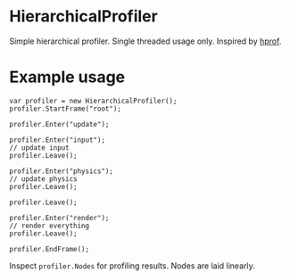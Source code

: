 # HierarchicalProfiler
Simple hierarchical profiler. Single threaded usage only. Inspired by [hprof](https://github.com/cmr/hprof).

# Example usage
```
var profiler = new HierarchicalProfiler();
profiler.StartFrame("root");

profiler.Enter("update");

profiler.Enter("input");
// update input
profiler.Leave();

profiler.Enter("physics");
// update physics
profiler.Leave();

profiler.Leave();

profiler.Enter("render");
// render everything
profiler.Leave();

profiler.EndFrame();
```

Inspect `profiler.Nodes` for profiling results. Nodes are laid linearly.